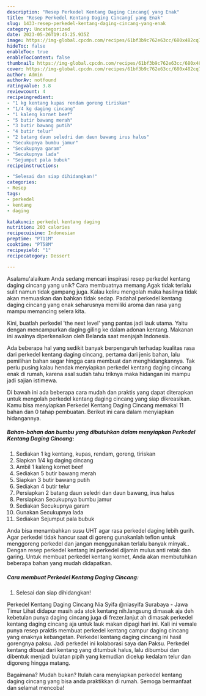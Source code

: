 ```yaml
---
description: "Resep Perkedel Kentang Daging Cincang{ yang Enak"
title: "Resep Perkedel Kentang Daging Cincang{ yang Enak"
slug: 1433-resep-perkedel-kentang-daging-cincang-yang-enak
category: Uncategorized
date: 2023-05-26T19:45:25.935Z
image: https://img-global.cpcdn.com/recipes/61bf3b9c762e63cc/680x482cq70/perkedel-kentang-daging-cincang-foto-resep-utama.jpg
hideToc: false
enableToc: true
enableTocContent: false
thumbnail: https://img-global.cpcdn.com/recipes/61bf3b9c762e63cc/680x482cq70/perkedel-kentang-daging-cincang-foto-resep-utama.jpg
cover: https://img-global.cpcdn.com/recipes/61bf3b9c762e63cc/680x482cq70/perkedel-kentang-daging-cincang-foto-resep-utama.jpg
author: Admin
authorAv: notfound
ratingvalue: 3.8
reviewcount: 4
recipeingredient:
- "1 kg kentang kupas rendam goreng tiriskan"
- "1/4 kg daging cincang"
- "1 kaleng kornet beef"
- "5 butir bawang merah"
- "3 butir bawang putih"
- "4 butir telur"
- "2 batang daun seledri dan daun bawang irus halus"
- "Secukupnya bumbu jamur"
- "Secukupnya garam"
- "Secukupnya lada"
- "Sejumput pala bubuk"
recipeinstructions:

- "Selesai dan siap dihidangkan!"
categories:
- Resep
tags:
- perkedel
- kentang
- daging

katakunci: perkedel kentang daging 
nutrition: 203 calories
recipecuisine: Indonesian
preptime: "PT11M"
cooktime: "PT58M"
recipeyield: "1"
recipecategory: Dessert

---
```



Asalamu'alaikum Anda sedang mencari inspirasi resep perkedel kentang daging cincang yang unik? Cara membuatnya memang Agak tidak terlalu sulit namun tidak gampang juga. Kalau keliru mengolah maka hasilnya tidak akan memuaskan dan bahkan tidak sedap. Padahal perkedel kentang daging cincang yang enak seharusnya memiliki aroma dan rasa yang mampu memancing selera kita.


Kini, buatlah perkedel &#39;the next level&#39; yang pantas jadi lauk utama. Yaitu dengan mencampurkan daging giling ke dalam adonan kentang. Makanan ini awalnya diperkenalkan oleh Belanda saat menjajah Indonesia.

Ada beberapa hal yang sedikit banyak berpengaruh terhadap kualitas rasa dari perkedel kentang daging cincang, pertama dari jenis bahan, lalu pemilihan bahan segar hingga cara membuat dan menghidangkannya. Tak perlu pusing kalau hendak menyiapkan perkedel kentang daging cincang enak di rumah, karena asal sudah tahu triknya maka hidangan ini mampu jadi sajian istimewa.


Di bawah ini ada beberapa cara mudah dan praktis yang dapat diterapkan untuk mengolah perkedel kentang daging cincang yang siap dikreasikan. Kamu bisa menyiapkan Perkedel Kentang Daging Cincang memakai 11 bahan dan 0 tahap pembuatan. Berikut ini cara dalam menyiapkan hidangannya.

<!--inarticleads1-->

##### Bahan-bahan dan bumbu yang dibutuhkan dalam menyiapkan Perkedel Kentang Daging Cincang:

1. Sediakan 1 kg kentang, kupas, rendam, goreng, tiriskan
1. Siapkan 1/4 kg daging cincang
1. Ambil 1 kaleng kornet beef
1. Sediakan 5 butir bawang merah
1. Siapkan 3 butir bawang putih
1. Sediakan 4 butir telur
1. Persiapkan 2 batang daun seledri dan daun bawang, irus halus
1. Persiapkan Secukupnya bumbu jamur
1. Sediakan Secukupnya garam
1. Gunakan Secukupnya lada
1. Sediakan Sejumput pala bubuk


Anda bisa menambahkan susu UHT agar rasa perkedel daging lebih gurih. Agar perkedel tidak hancur saat di goreng gunakanlah teflon untuk menggoreng perkedel dan jangan menggunakan terlalu banyak minyak.. Dengan resep perkedel kentang ini perkedel dijamin mulus anti retak dan garing. Untuk membuat perkedel kentang kornet, Anda akan membutuhkan beberapa bahan yang mudah didapatkan. 

<!--inarticleads2-->

##### Cara membuat Perkedel Kentang Daging Cincang:


1. Selesai dan siap dihidangkan!

Perkedel Kentang Daging Cincang Nia Syifa @niasyifa Surabaya - Jawa Timur Lihat didapur masih ada stok kentang nih.langsung dimasak aja deh kebetulan punya daging cincang juga di frezer.lanjut ah dimasak perkedel kentang daging cincang aja untuk lauk makan dipagi hari ini. Kali ini vemale punya resep praktis membuat perkedel kentang campur daging cincang yang enaknya kebangetan. Perkedel kentang daging cincang ini hasil gorengnya paksu. Jadi perkedel ini kolaborasi saya dan Paksu. Perkedel kentang dibuat dari kentang yang ditumbuk halus, lalu dibumbui dan dibentuk menjadi bulatan pipih yang kemudian dicelup kedalam telur dan digoreng hingga matang. 

Bagaimana? Mudah bukan? Itulah cara menyiapkan perkedel kentang daging cincang yang bisa anda praktikkan di rumah. Semoga bermanfaat dan selamat mencoba!
